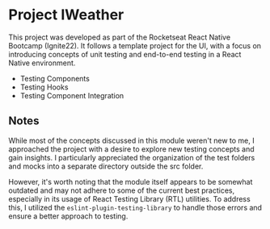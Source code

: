 # Project IWeather

This project was developed as part of the Rocketseat React Native Bootcamp (Ignite22). It follows a template project for the UI, with a focus on introducing concepts of unit testing and end-to-end testing in a React Native environment.

- Testing Components
- Testing Hooks
- Testing Component Integration

## Notes

While most of the concepts discussed in this module weren't new to me, I approached the project with a desire to explore new testing concepts and gain insights. I particularly appreciated the organization of the test folders and mocks into a separate directory outside the src folder.

However, it's worth noting that the module itself appears to be somewhat outdated and may not adhere to some of the current best practices, especially in its usage of React Testing Library (RTL) utilities. To address this, I utilized the `eslint-plugin-testing-library` to handle those errors and ensure a better approach to testing.
